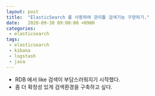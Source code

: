 ```yaml
---
layout: post
title:  "ElasticSearch 를 사용하여 관리툴 검색기능 구현하기."
date:   2020-09-30 09:00:00 +0900
categories:
 - elasticsearch
tags: 
 - elasticsearch
 - kibana
 - logstash
 - java
---
```


- RDB 에서 like 검색이 부담스러워지기 시작했다.
- 좀 더 확정성 있게 검색환경을 구축하고 싶다.
